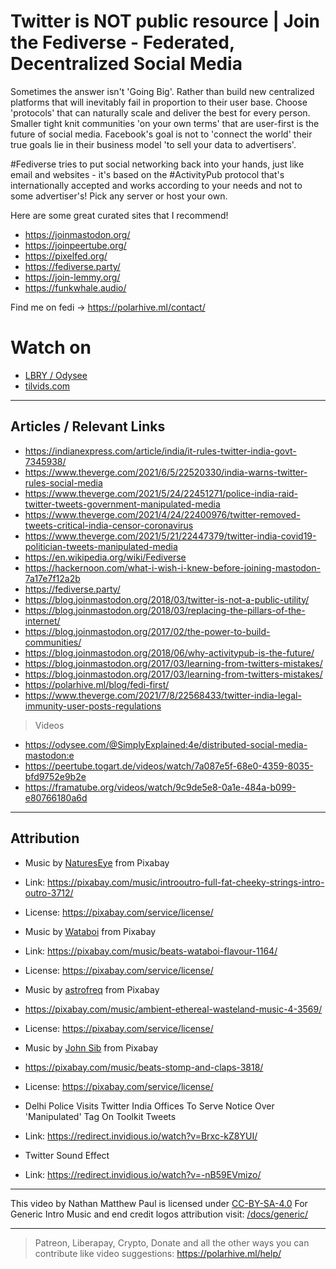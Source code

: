 # Twitter is NOT public resource | Join the Fediverse - Federated, Decentralized Social Media

Sometimes the answer isn't 'Going Big'. Rather than build new centralized platforms that will inevitably fail in proportion to their user base. Choose 'protocols' that can naturally scale and deliver the best for every person. Smaller tight knit communities 'on your own terms' that are user-first is the future of social media. Facebook's goal is not to 'connect the world' their true goals lie in their business model 'to sell your data to advertisers'. 

#Fediverse tries to put social networking back into your hands, just like email and websites - it's based on the #ActivityPub protocol that's internationally accepted and works according to your needs and not to some advertiser's! Pick any server or host your own.

Here are some great curated sites that I recommend!

- https://joinmastodon.org/
- https://joinpeertube.org/
- https://pixelfed.org/
- https://fediverse.party/
- https://join-lemmy.org/
- https://funkwhale.audio/

Find me on fedi -> https://polarhive.ml/contact/

# Watch on

- [LBRY / Odysee](https://odysee.com/@polarhive:e/twitter-is-not-public-resource-join-the-fediverse:8)
- [tilvids.com](https://tilvids.com/videos/watch/95c5b274-dddd-4918-852e-247abfe42e02)

---
## Articles / Relevant Links

- https://indianexpress.com/article/india/it-rules-twitter-india-govt-7345938/
- https://www.theverge.com/2021/6/5/22520330/india-warns-twitter-rules-social-media
- https://www.theverge.com/2021/5/24/22451271/police-india-raid-twitter-tweets-government-manipulated-media
- https://www.theverge.com/2021/4/24/22400976/twitter-removed-tweets-critical-india-censor-coronavirus
- https://www.theverge.com/2021/5/21/22447379/twitter-india-covid19-politician-tweets-manipulated-media
- https://en.wikipedia.org/wiki/Fediverse
- https://hackernoon.com/what-i-wish-i-knew-before-joining-mastodon-7a17e7f12a2b
- https://fediverse.party/
- https://blog.joinmastodon.org/2018/03/twitter-is-not-a-public-utility/
- https://blog.joinmastodon.org/2018/03/replacing-the-pillars-of-the-internet/
- https://blog.joinmastodon.org/2017/02/the-power-to-build-communities/
- https://blog.joinmastodon.org/2018/06/why-activitypub-is-the-future/
- https://blog.joinmastodon.org/2017/03/learning-from-twitters-mistakes/
- https://blog.joinmastodon.org/2017/03/learning-from-twitters-mistakes/
- https://polarhive.ml/blog/fedi-first/
- https://www.theverge.com/2021/7/8/22568433/twitter-india-legal-immunity-user-posts-regulations

> Videos
- https://odysee.com/@SimplyExplained:4e/distributed-social-media-mastodon:e
- https://peertube.togart.de/videos/watch/7a087e5f-68e0-4359-8035-bfd9752e9b2e
- https://framatube.org/videos/watch/9c9de5e8-0a1e-484a-b099-e80766180a6d

---
## Attribution

- Music by [NaturesEye](https://pixabay.com/users/natureseye-18615106/) from Pixabay
- Link: https://pixabay.com/music/introoutro-full-fat-cheeky-strings-intro-outro-3712/
- License: https://pixabay.com/service/license/

- Music by [Wataboi](https://pixabay.com/users/wataboi-12344345/) from Pixabay
- Link: https://pixabay.com/music/beats-wataboi-flavour-1164/
- License: https://pixabay.com/service/license/

- Music by [astrofreq](https://pixabay.com/users/astrofreq-19902647/) from Pixabay
- https://pixabay.com/music/ambient-ethereal-wasteland-music-4-3569/
- License: https://pixabay.com/service/license/

- Music by [John Sib](https://pixabay.com/users/john_sib-15655402/) from Pixabay
- https://pixabay.com/music/beats-stomp-and-claps-3818/
- License: https://pixabay.com/service/license/

- Delhi Police Visits Twitter India Offices To Serve Notice Over 'Manipulated' Tag On Toolkit Tweets
- Link: https://redirect.invidious.io/watch?v=Brxc-kZ8YUI/

- Twitter Sound Effect
- Link: https://redirect.invidious.io/watch?v=-nB59EVmizo/

---
This video by Nathan Matthew Paul is licensed under [CC-BY-SA-4.0](https://creativecommons.org/licenses/by-sa/4.0/)
For Generic Intro Music and end credit logos attribution visit: [/docs/generic/](https://codeberg.org/polarhive/videos/src/branch/main/docs/generic/) 

---
> Patreon, Liberapay, Crypto, Donate and all the other ways you can contribute like video suggestions: https://polarhive.ml/help/